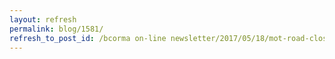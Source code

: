 ```yaml
---
layout: refresh
permalink: blog/1581/
refresh_to_post_id: /bcorma on-line newsletter/2017/05/18/mot-road-closures-and-trail-use-reminders-from-bc-govt-for-may-long-weekend
---
```

